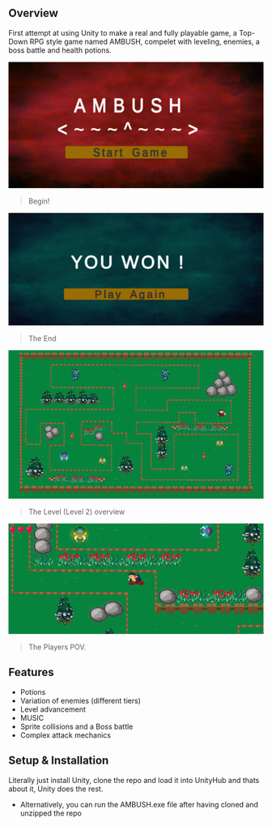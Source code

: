 
## Overview
First attempt at using Unity to make a real and fully playable game, a Top-Down RPG style game named AMBUSH, compelet with leveling, enemies, a boss battle and health potions. 

![](https://github.com/dathanki/AMBUSH/blob/master/screenshots/start.png)
> Begin!

![](https://github.com/dathanki/AMBUSH/blob/master/screenshots/end.png)
> The End

![](https://github.com/dathanki/AMBUSH/blob/master/screenshots/lvl2.png)
> The Level (Level 2) overview

![](https://github.com/dathanki/AMBUSH/blob/master/screenshots/playerPOV.png)
> The Players POV.


## Features
- Potions
- Variation of enemies (different tiers)
- Level advancement 
- MUSIC
- Sprite collisions and a Boss battle
- Complex attack mechanics 


## Setup & Installation
Literally just install Unity, clone the repo and load it into UnityHub and thats about it, Unity does the rest.
- Alternatively, you can run the AMBUSH.exe file after having cloned and unzipped the repo
